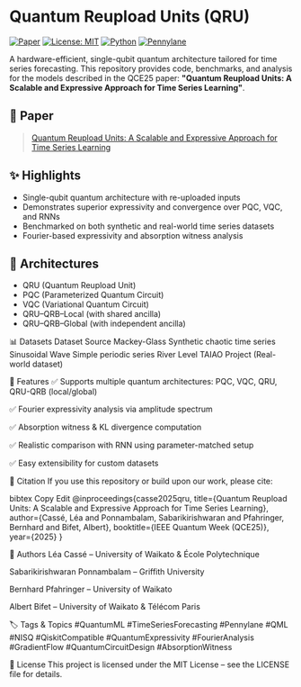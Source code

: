 # Quantum Reupload Units (QRU)
[![Paper](https://img.shields.io/badge/Paper-QCE25-blue)](link_to_paper_or_arxiv)
[![License: MIT](https://img.shields.io/badge/License-MIT-yellow.svg)](LICENSE)
[![Python](https://img.shields.io/badge/python-3.8+-blue.svg)](https://www.python.org/)
[![Pennylane](https://img.shields.io/badge/Pennylane-compatible-brightgreen)](https://pennylane.ai/)

A hardware-efficient, single-qubit quantum architecture tailored for time series forecasting. This repository provides code, benchmarks, and analysis for the models described in the QCE25 paper: **"Quantum Reupload Units: A Scalable and Expressive Approach for Time Series Learning"**.


## 📄 Paper
> [Quantum Reupload Units: A Scalable and Expressive Approach for Time Series Learning](link_to_pdf_or_arxiv_if_applicable)

## ✨ Highlights
- Single-qubit quantum architecture with re-uploaded inputs
- Demonstrates superior expressivity and convergence over PQC, VQC, and RNNs
- Benchmarked on both synthetic and real-world time series datasets
- Fourier-based expressivity and absorption witness analysis

## 🧠 Architectures
- QRU (Quantum Reupload Unit)
- PQC (Parameterized Quantum Circuit)
- VQC (Variational Quantum Circuit)
- QRU–QRB–Local (with shared ancilla)
- QRU–QRB–Global (with independent ancilla)

📊 Datasets
Dataset	Source
Mackey-Glass	Synthetic chaotic time series
Sinusoidal Wave	Simple periodic series
River Level	TAIAO Project (Real-world dataset)

📌 Features
✅ Supports multiple quantum architectures: PQC, VQC, QRU, QRU-QRB (local/global)

✅ Fourier expressivity analysis via amplitude spectrum

✅ Absorption witness & KL divergence computation

✅ Realistic comparison with RNN using parameter-matched setup

✅ Easy extensibility for custom datasets

📖 Citation
If you use this repository or build upon our work, please cite:

bibtex
Copy
Edit
@inproceedings{casse2025qru,
  title={Quantum Reupload Units: A Scalable and Expressive Approach for Time Series Learning},
  author={Cassé, Léa and Ponnambalam, Sabarikirishwaran and Pfahringer, Bernhard and Bifet, Albert},
  booktitle={IEEE Quantum Week (QCE25)},
  year={2025}
}

🧠 Authors
Léa Cassé – University of Waikato & École Polytechnique

Sabarikirishwaran Ponnambalam – Griffith University

Bernhard Pfahringer – University of Waikato

Albert Bifet – University of Waikato & Télécom Paris

🏷️ Tags & Topics
#QuantumML #TimeSeriesForecasting #Pennylane #QML #NISQ #QiskitCompatible #QuantumExpressivity #FourierAnalysis #GradientFlow #QuantumCircuitDesign #AbsorptionWitness

📜 License
This project is licensed under the MIT License – see the LICENSE file for details.

